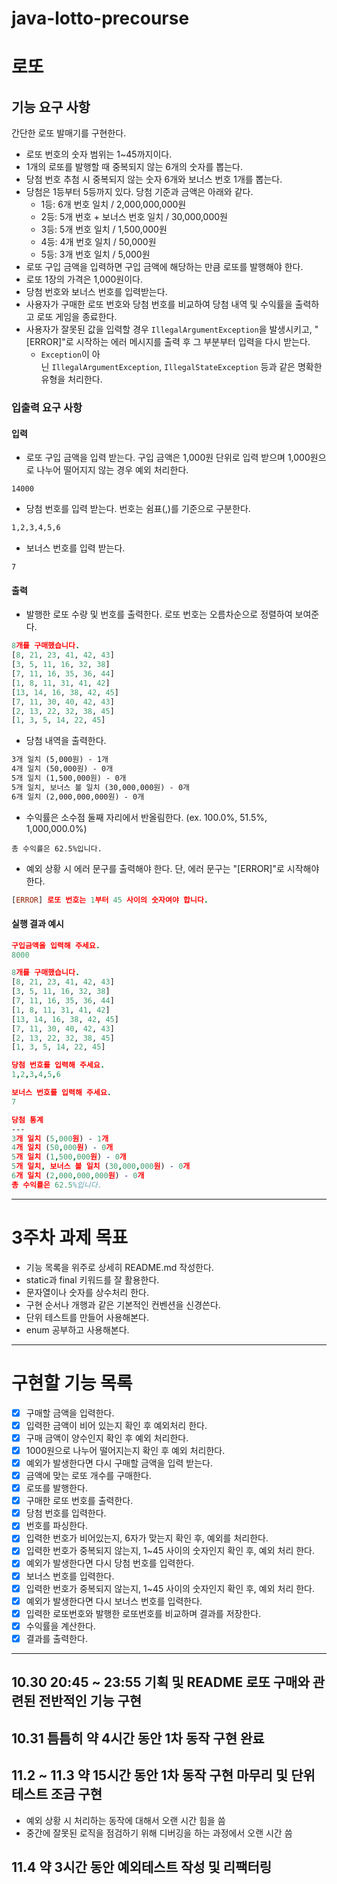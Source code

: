 # java-lotto-precourse
# 로또

## 기능 요구 사항

간단한 로또 발매기를 구현한다.

- 로또 번호의 숫자 범위는 1~45까지이다.
- 1개의 로또를 발행할 때 중복되지 않는 6개의 숫자를 뽑는다.
- 당첨 번호 추첨 시 중복되지 않는 숫자 6개와 보너스 번호 1개를 뽑는다.
- 당첨은 1등부터 5등까지 있다. 당첨 기준과 금액은 아래와 같다.
    - 1등: 6개 번호 일치 / 2,000,000,000원
    - 2등: 5개 번호 + 보너스 번호 일치 / 30,000,000원
    - 3등: 5개 번호 일치 / 1,500,000원
    - 4등: 4개 번호 일치 / 50,000원
    - 5등: 3개 번호 일치 / 5,000원
- 로또 구입 금액을 입력하면 구입 금액에 해당하는 만큼 로또를 발행해야 한다.
- 로또 1장의 가격은 1,000원이다.
- 당첨 번호와 보너스 번호를 입력받는다.
- 사용자가 구매한 로또 번호와 당첨 번호를 비교하여 당첨 내역 및 수익률을 출력하고 로또 게임을 종료한다.
- 사용자가 잘못된 값을 입력할 경우 `IllegalArgumentException`을 발생시키고, "[ERROR]"로 시작하는 에러 메시지를 출력 후 그 부분부터 입력을 다시 받는다.
    - `Exception`이 아닌 `IllegalArgumentException`, `IllegalStateException` 등과 같은 명확한 유형을 처리한다.

### 입출력 요구 사항

#### 입력

- 로또 구입 금액을 입력 받는다. 구입 금액은 1,000원 단위로 입력 받으며 1,000원으로 나누어 떨어지지 않는 경우 예외 처리한다.

```undefined
14000
```

- 당첨 번호를 입력 받는다. 번호는 쉼표(,)를 기준으로 구분한다.

```apache
1,2,3,4,5,6
```

- 보너스 번호를 입력 받는다.

```undefined
7
```

#### 출력

- 발행한 로또 수량 및 번호를 출력한다. 로또 번호는 오름차순으로 정렬하여 보여준다.

```prolog
8개를 구매했습니다.
[8, 21, 23, 41, 42, 43] 
[3, 5, 11, 16, 32, 38] 
[7, 11, 16, 35, 36, 44] 
[1, 8, 11, 31, 41, 42] 
[13, 14, 16, 38, 42, 45] 
[7, 11, 30, 40, 42, 43] 
[2, 13, 22, 32, 38, 45] 
[1, 3, 5, 14, 22, 45]
```

- 당첨 내역을 출력한다.

```apache
3개 일치 (5,000원) - 1개
4개 일치 (50,000원) - 0개
5개 일치 (1,500,000원) - 0개
5개 일치, 보너스 볼 일치 (30,000,000원) - 0개
6개 일치 (2,000,000,000원) - 0개
```

- 수익률은 소수점 둘째 자리에서 반올림한다. (ex. 100.0%, 51.5%, 1,000,000.0%)

```erlang-repl
총 수익률은 62.5%입니다.
```

- 예외 상황 시 에러 문구를 출력해야 한다. 단, 에러 문구는 "[ERROR]"로 시작해야 한다.

```prolog
[ERROR] 로또 번호는 1부터 45 사이의 숫자여야 합니다.
```

#### 실행 결과 예시

```prolog
구입금액을 입력해 주세요.
8000

8개를 구매했습니다.
[8, 21, 23, 41, 42, 43] 
[3, 5, 11, 16, 32, 38] 
[7, 11, 16, 35, 36, 44] 
[1, 8, 11, 31, 41, 42] 
[13, 14, 16, 38, 42, 45] 
[7, 11, 30, 40, 42, 43] 
[2, 13, 22, 32, 38, 45] 
[1, 3, 5, 14, 22, 45]

당첨 번호를 입력해 주세요.
1,2,3,4,5,6

보너스 번호를 입력해 주세요.
7

당첨 통계
---
3개 일치 (5,000원) - 1개
4개 일치 (50,000원) - 0개
5개 일치 (1,500,000원) - 0개
5개 일치, 보너스 볼 일치 (30,000,000원) - 0개
6개 일치 (2,000,000,000원) - 0개
총 수익률은 62.5%입니다.
```
---
# 3주차 과제 목표

- 기능 목록을 위주로 상세히 README.md 작성한다.
- static과 final 키워드를 잘 활용한다.
- 문자열이나 숫자를 상수처리 한다.
- 구현 순서나 개행과 같은 기본적인 컨벤션을 신경쓴다.
- 단위 테스트를 만들어 사용해본다.
- enum 공부하고 사용해본다.
---
# 구현할 기능 목록

- [x] 구매할 금액을 입력한다.
- [x] 입력한 금액이 비어 있는지 확인 후 예외처리 한다.
- [x] 구매 금액이 양수인지 확인 후 예외 처리한다.
- [x] 1000원으로 나누어 떨어지는지 확인 후 예외 처리한다.
- [x] 예외가 발생한다면 다시 구매할 금액을 입력 받는다.
- [x] 금액에 맞는 로또 개수를 구매한다.
- [x] 로또를 발행한다.
- [x] 구매한 로또 번호를 출력한다.
- [x] 당첨 번호를 입력한다.
- [x] 번호를 파싱한다.
- [x] 입력한 번호가 비어있는지, 6자가 맞는지 확인 후, 예외를 처리한다.
- [x] 입력한 번호가 중복되지 않는지, 1~45 사이의 숫자인지 확인 후, 예외 처리 한다.
- [x] 예외가 발생한다면 다시 당첨 번호를 입력한다.
- [x] 보너스 번호를 입력한다.
- [x] 입력한 번호가 중복되지 않는지, 1~45 사이의 숫자인지 확인 후, 예외 처리 한다.
- [x] 예외가 발생한다면 다시 보너스 번호를 입력한다.
- [x] 입력한 로또번호와 발행한 로또번호를 비교하며 결과를 저장한다.
- [x] 수익률을 계산한다.
- [x] 결과를 출력한다.
---
## 10.30 20:45 ~ 23:55 기획 및 README 로또 구매와 관련된 전반적인 기능 구현
## 10.31 틈틈히 약 4시간 동안 1차 동작 구현 완료
## 11.2 ~ 11.3 약 15시간 동안 1차 동작 구현 마무리 및 단위 테스트 조금 구현
- 예외 상황 시 처리하는 동작에 대해서 오랜 시간 힘을 씀
- 중간에 잘못된 로직을 점검하기 위해 디버깅을 하는 과정에서 오랜 시간 씀
## 11.4 약 3시간 동안 예외테스트 작성 및 리팩터링